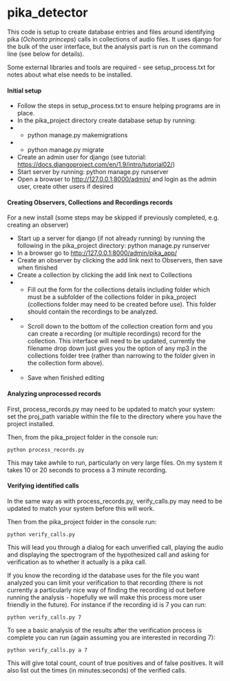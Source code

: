 # pika_detector 
This code is setup to create database entries and files around identifying pika (*Ochonta princeps*) calls in collections of audio files.  It uses django for the bulk of the user interface, but the analysis part is run on the command line (see below for details).

Some external libraries and tools are required - see setup_process.txt for notes about what else needs to be installed.

#### Initial setup
- Follow the steps in setup_process.txt to ensure helping programs are in place.
- In the pika_project directory create database setup by running:  
- - python manage.py makemigrations
- - python manage.py migrate
- Create an admin user for django (see tutorial: https://docs.djangoproject.com/en/1.9/intro/tutorial02/)
- Start server by running: python manage.py runserver
- Open a browser to http://127.0.0.1:8000/admin/ and login as the admin user, create other users if desired


#### Creating Observers, Collections and Recordings records
For a new install (some steps may be skipped if previously completed, e.g. creating an observer)
- Start up a server for django (if not already running) by running the following in the pika_project directory: python manage.py runserver
- In a browser go to http://127.0.0.1:8000/admin/pika_app/
- Create an observer by clicking the add link next to Observers, then save when finished
- Create a collection by clicking the add link next to Collections
- - Fill out the form for the collections details including folder which must be a subfolder of the collections folder in pika_project (collections folder may need to be created before use).  This folder should contain the recordings to be analyzed.
- - Scroll down to the bottom of the collection creation form and you can create a recording (or multiple recordings) record for the collection.  This interface will need to be updated, currently the filename drop down just gives you the option of any mp3 in the collections folder tree (rather than narrowing to the folder given in the collection form above).
- - Save when finished editing

#### Analyzing unprocessed records
First, process_records.py may need to be updated to match your system:  set the proj_path variable within the file to the directory where you have the project installed.

Then, from the pika_project folder in the console run:

    python process_records.py

This may take awhile to run, particularly on very large files.  On my system it takes 10 or 20 seconds to process a 3 minute recording.


#### Verifying identified calls
In the same way as with process_records.py, verify_calls.py may need to be updated to match your system before this will work.

Then from the pika_project folder in the console run:

    python verify_calls.py

This will lead you through a dialog for each unverified call, playing the audio and displaying the spectrogram of the hypothesized call and asking for verification as to whether it actually is a pika call.

If you know the recording id the database uses for the file you want analyzed you can limit your verification to that recording (there is not currently a particularly nice way of finding the recording id out before running the analysis - hopefully we will make this process more user friendly in the future).  For instance if the recording id is 7 you can run:

    python verify_calls.py 7

To see a basic analysis of the results after the verification process is complete you can run (again assuming you are interested in recording 7):

    python verify_calls.py a 7

This will give total count, count of true positives and of false positives.  It will also list out the times (in minutes:seconds) of the verified calls.
